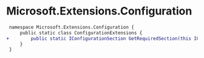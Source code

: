 # Microsoft.Extensions.Configuration

``` diff
 namespace Microsoft.Extensions.Configuration {
     public static class ConfigurationExtensions {
+        public static IConfigurationSection GetRequiredSection(this IConfiguration configuration, string key);
     }
 }
```
